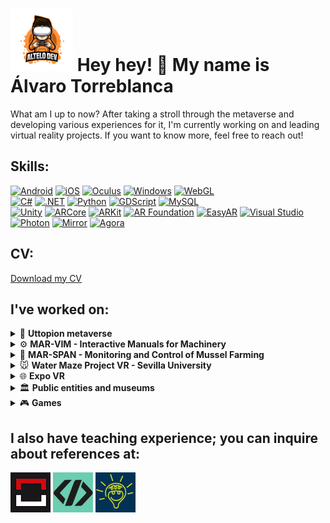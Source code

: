 # ![Logo](https://github.com/Torreblozano/Torreblozano/blob/main/Artboard%201%20(1).png) Hey hey! 👋 My name is Álvaro Torreblanca

What am I up to now? After taking a stroll through the metaverse and developing various experiences for it, I'm currently working on and leading virtual reality projects. If you want to know more, feel free to reach out! 

## Skills:
[![Android](https://img.shields.io/badge/&nbsp;-Android-green?logo=android&color=2E7D32)](https://www.android.com/)
[![iOS](https://img.shields.io/badge/&nbsp;-iOS-blue?logo=ios)](https://www.apple.com/ios/)
[![Oculus](https://img.shields.io/badge/&nbsp;-Oculus-grey?logo=oculus)](https://www.oculus.com/)
[![Windows](https://img.shields.io/badge/&nbsp;-Windows-blue?logo=windows)](https://www.microsoft.com/windows/)
[![WebGL](https://img.shields.io/badge/WebGL-990000?style=flat&logo=webgl&logoColor=white)](https://developer.mozilla.org/en-US/docs/Web/API/WebGL_API)
</br>
[![C#](https://img.shields.io/badge/&nbsp;-C%23-purple?logo=c-sharp)](https://docs.microsoft.com/en-us/dotnet/csharp/)
[![.NET](https://img.shields.io/badge/&nbsp;-512BD4?logo=.net&color=512BD4)](https://dotnet.microsoft.com/)
[![Python](https://img.shields.io/badge/&nbsp;-Python-3776AB?logo=python&color=f6d754)](https://www.python.org/)
[![GDScript](https://img.shields.io/badge/&nbsp;-GDScript-000?logo=godot-engine&color=000)](https://docs.godotengine.org/en/stable/getting_started/scripting/gdscript/index.html)
[![MySQL](https://img.shields.io/badge/MySQL-4479A1?logo=mysql&logoColor=white&color=4479A1)](https://www.mysql.com/)
</br>
[![Unity](https://img.shields.io/badge/Unity-000000?style=flat&logo=unity&logoColor=white)](https://unity.com/)
[![ARCore](https://img.shields.io/badge/ARCore-00C853?style=flat&logo=google&logoColor=white)](https://developers.google.com/ar)
[![ARKit](https://img.shields.io/badge/ARKit-4FC3F7?style=flat&logo=apple&logoColor=white)](https://developer.apple.com/documentation/arkit)
[![AR Foundation](https://img.shields.io/badge/AR_Foundation-000000?style=flat&logo=unity&logoColor=white)](https://docs.unity3d.com/2019.4/Documentation/)
[![EasyAR](https://img.shields.io/badge/EasyAR-Augmented%20Reality-blue)](https://www.easyar.com/)
[![Visual Studio](https://img.shields.io/badge/Visual_Studio-5C2D91?style=flat&logo=visual-studio&logoColor=white)](https://visualstudio.microsoft.com/)
</br>
[![Photon](https://img.shields.io/badge/Photon-Unity%20Networking-blue.svg)](https://www.photonengine.com/)
[![Mirror](https://img.shields.io/badge/Mirror-Unity%20Networking-brightgreen.svg)](https://mirror-networking.com/)
[![Agora](https://img.shields.io/badge/Agora-Video%20Calling-brightgreen)](https://www.agora.io/)

## CV:
[Download my CV](CV2024.pdf)

## I've worked on:

<details>
<summary>🚀 <b>Uttopion metaverse</b></summary>
</br>
  
[![Unity](https://img.shields.io/badge/Unity-000000?style=flat&logo=unity&logoColor=white)](https://unity.com/)
[![C#](https://img.shields.io/badge/&nbsp;-C%23-purple?logo=c-sharp)](https://docs.microsoft.com/en-us/dotnet/csharp/)
[![.NET](https://img.shields.io/badge/&nbsp;-512BD4?logo=.net&color=512BD4)](https://dotnet.microsoft.com/)
[![Visual Studio](https://img.shields.io/badge/Visual_Studio-5C2D91?style=flat&logo=visual-studio&logoColor=white)](https://visualstudio.microsoft.com/)
[![WebGL](https://img.shields.io/badge/WebGL-990000?style=flat&logo=webgl&logoColor=white)](https://developer.mozilla.org/en-US/docs/Web/API/WebGL_API)
[![Android](https://img.shields.io/badge/&nbsp;-Android-green?logo=android&color=2E7D32)](https://www.android.com/)
[![iOS](https://img.shields.io/badge/&nbsp;-iOS-blue?logo=ios)](https://www.apple.com/ios/)
[![Mirror](https://img.shields.io/badge/Mirror-Unity%20Networking-brightgreen.svg)](https://mirror-networking.com/)

"Uttopion 'The content metaverse' is the first Spanish metaverse and its main goal is to revolutionize the way content is created, shared, and consumed in virtual spaces."

  <table style="width:100%">
    <tr>
      <td>
        <a href="https://uttopion.com">
        <img src="ebdce2184099239.Y3JvcCw4MDgsNjMyLDAsMA.jpg" alt="Metaverse" width="400" />
        </a>
      </td>
      <td>
        <a href="https://uttopion.com">
        <img src="ff8b72184099239.654b90b709902.png" alt="Multiplayer" width="400" />
        </a>
      </td>
      <td>
        <a href="https://uttopion.com">
        <img src="4b75a2184099239.654b90b703790.jpg" alt="Webgl" width="400" />
        </a>
      </td>
    </tr>
  </table>
</details>

<details>
<summary>⚙️ <b>MAR-VIM - Interactive Manuals for Machinery</b></summary>
</br>
  
[![Unity](https://img.shields.io/badge/Unity-000000?style=flat&logo=unity&logoColor=white)](https://unity.com/)
[![C#](https://img.shields.io/badge/&nbsp;-C%23-purple?logo=c-sharp)](https://docs.microsoft.com/en-us/dotnet/csharp/)
[![.NET](https://img.shields.io/badge/&nbsp;-512BD4?logo=.net&color=512BD4)](https://dotnet.microsoft.com/)
[![Visual Studio](https://img.shields.io/badge/Visual_Studio-5C2D91?style=flat&logo=visual-studio&logoColor=white)](https://visualstudio.microsoft.com/)
[![Python](https://img.shields.io/badge/&nbsp;-Python-3776AB?logo=python&color=f6d754)](https://www.python.org/)
[![Android](https://img.shields.io/badge/&nbsp;-Android-green?logo=android&color=2E7D32)](https://www.android.com/)

Interactive manual for viewing parts and managing online orders for real machines. This system includes:<br>

-Installation video manuals.<br>
-Direct parts ordering linked with Prestashop.<br>
-Viewing machine blueprints and documentation.<br>
-Various part visualization systems.<br>
-A complementary app developed in Python, allowing users to create their own manuals via FTP files.<br>
-Includes remote manual control via hand tracking.<br>

  <table style="width:100%">
    <tr>
      <td>
        <a href="https://youtu.be/P949gt2c9WM?si=vzGjjcB6MsXONNXG" target="_blank">
          <img src="imagen_2024-11-18_090925301.png" alt="AR" width="400" />
        </a>
      </td>
      <td>
        <a href="https://youtu.be/P949gt2c9WM?si=vzGjjcB6MsXONNXG" target="_blank">
          <img src="imagen_2024-11-18_091012096.png" alt="VR" width="400" />
        </a>
      </td>
      <td>
        <a href="https://youtu.be/P949gt2c9WM?si=vzGjjcB6MsXONNXG" target="_blank">
          <img src="imagen_2024-11-18_091203096.png" alt="XR" width="400" />
        </a>
      </td>
    </tr>
</table>
</details>

<details>
<summary>🌊 <b>MAR-SPAN - Monitoring and Control of Mussel Farming</b></summary>
</br>
  
[![Unity](https://img.shields.io/badge/Unity-000000?style=flat&logo=unity&logoColor=white)](https://unity.com/)
[![C#](https://img.shields.io/badge/&nbsp;-C%23-purple?logo=c-sharp)](https://docs.microsoft.com/en-us/dotnet/csharp/)
[![.NET](https://img.shields.io/badge/&nbsp;-512BD4?logo=.net&color=512BD4)](https://dotnet.microsoft.com/)
[![Visual Studio](https://img.shields.io/badge/Visual_Studio-5C2D91?style=flat&logo=visual-studio&logoColor=white)](https://visualstudio.microsoft.com/)

Real-time monitoring project for mussel farming in southern Spain. This application (WebGL / iframe) receives real-time information on production weight, weather conditions, wave activity, and fuel levels, as well as providing camera monitoring.

  <table style="width:100%">
    <tr>
      <td>
        <a href="" target="_blank">
          <img src="imagen_2024-11-18_085754910.png" alt="AR" width="400" />
        </a>
      </td>
      <td>
        <a href="" target="_blank">
          <img src="imagen_2024-11-18_085820705.png" alt="VR" width="400" />
        </a>
      </td>
      <td>
        <a href="" target="_blank">
          <img src="imagen_2024-11-18_085849912.png" alt="XR" width="400" />
        </a>
      </td>
        <td>
        <a href="" target="_blank">
          <img src="imagen_2024-11-18_085946619.png" alt="Unity" width="400" />
        </a>
      </td>
    </tr>
</table>
</details>

<details>
<summary>🐭 <b>Water Maze Project VR - Sevilla University</b></summary>
</br>
  
[![Unity](https://img.shields.io/badge/Unity-000000?style=flat&logo=unity&logoColor=white)](https://unity.com/)
[![C#](https://img.shields.io/badge/&nbsp;-C%23-purple?logo=c-sharp)](https://docs.microsoft.com/en-us/dotnet/csharp/)
[![.NET](https://img.shields.io/badge/&nbsp;-512BD4?logo=.net&color=512BD4)](https://dotnet.microsoft.com/)
[![Visual Studio](https://img.shields.io/badge/Visual_Studio-5C2D91?style=flat&logo=visual-studio&logoColor=white)](https://visualstudio.microsoft.com/)
[![Oculus](https://img.shields.io/badge/&nbsp;-Oculus-grey?logo=oculus)](https://www.oculus.com/)
[![Windows](https://img.shields.io/badge/&nbsp;-Windows-blue?logo=windows)](https://www.microsoft.com/windows/)

[Article](https://link.springer.com/article/10.1007/s11042-023-17177-w)<br>
Water Maze Project VR is an experiment conducted at the University of Seville aimed at introducing individuals to a VR experience that simulates a traditionally mouse-based experiment. The project adapts the virtual water maze concept, a well-established tool in animal research, to assess spatial memory and search strategies in a human context. By immersing participants in a virtual environment, the study explores how gaming experience influences spatial learning and memory processes, providing a novel approach to cognitive testing and stimulation. This experiment is part of ongoing research to explore the potential of virtual reality in enhancing cognitive evaluations and improving learning strategies.

  <table style="width:100%">
    <tr>
      <td>
        <a href="" target="_blank">
          <img src="Morris Water Maze VR.jpg" alt="AR" width="400" />
        </a>
      </td>
      <td>
        <a href="" target="_blank">
          <img src="imagen_2024-11-19_105923448_Nero AI_Photo_Face.png" alt="VR" width="400" />
        </a>
      </td>
      <td>
        <a href="" target="_blank">
          <img src="imagen_2024-11-19_110021826_Nero AI_Photo_Face.png" alt="XR" width="400" />
        </a>
      </td>       
    </tr>
</table>
</details>

<details>
<summary>🌐 <b>Expo VR</b></summary>
</br>
  
[![Unity](https://img.shields.io/badge/Unity-000000?style=flat&logo=unity&logoColor=white)](https://unity.com/)
[![C#](https://img.shields.io/badge/&nbsp;-C%23-purple?logo=c-sharp)](https://docs.microsoft.com/en-us/dotnet/csharp/)
[![.NET](https://img.shields.io/badge/&nbsp;-512BD4?logo=.net&color=512BD4)](https://dotnet.microsoft.com/)
[![Visual Studio](https://img.shields.io/badge/Visual_Studio-5C2D91?style=flat&logo=visual-studio&logoColor=white)](https://visualstudio.microsoft.com/)
[![WebGL](https://img.shields.io/badge/WebGL-990000?style=flat&logo=webgl&logoColor=white)](https://developer.mozilla.org/en-US/docs/Web/API/WebGL_API)
[![Agora](https://img.shields.io/badge/Agora-Video%20Calling-brightgreen)](https://www.agora.io/)


Prototype of the first online trade fairs for businesses that emerged as a result of the isolation during the COVID-19 pandemic.

  <table style="width:100%">
    <tr>
      <td>
         <a href="https://www.vaudience.ai" target="_blank">
        <img src="40cfff124248545.61002c46924fc.png" alt="Photon" width="400" />
         </a>
      </td>
      <td>
         <a href="https://www.vaudience.ai" target="_blank">
        <img src="bbabf5124248545.61003ea6d2a5c.jpg" alt="Unity multiplayer" width="400" />
         </a>
      </td>
      <td>
         <a href="https://www.vaudience.ai" target="_blank">
        <img src="f066e1124248545.61003ea6d1cc5.jpg" alt="Virual fairs" width="400" />
         </a>
      </td>
    </tr>
  </table>
</details>

<details>
<summary>🏛️ <b>Public entities and museums</b></summary>
</br>
  
[![Unity](https://img.shields.io/badge/Unity-000000?style=flat&logo=unity&logoColor=white)](https://unity.com/)
[![C#](https://img.shields.io/badge/&nbsp;-C%23-purple?logo=c-sharp)](https://docs.microsoft.com/en-us/dotnet/csharp/)
[![.NET](https://img.shields.io/badge/&nbsp;-512BD4?logo=.net&color=512BD4)](https://dotnet.microsoft.com/)
[![Visual Studio](https://img.shields.io/badge/Visual_Studio-5C2D91?style=flat&logo=visual-studio&logoColor=white)](https://visualstudio.microsoft.com/)
[![ARCore](https://img.shields.io/badge/ARCore-00C853?style=flat&logo=google&logoColor=white)](https://developers.google.com/ar)
[![ARKit](https://img.shields.io/badge/ARKit-4FC3F7?style=flat&logo=apple&logoColor=white)](https://developer.apple.com/documentation/arkit)
[![AR Foundation](https://img.shields.io/badge/AR_Foundation-000000?style=flat&logo=unity&logoColor=white)](https://docs.unity3d.com/2019.4/Documentation/)
[![EasyAR](https://img.shields.io/badge/EasyAR-Augmented%20Reality-blue)](https://www.easyar.com/)
[![Oculus](https://img.shields.io/badge/&nbsp;-Oculus-grey?logo=oculus)](https://www.oculus.com/)

Various augmented reality and virtual reality projects for public entities or museums.

 <table style="width:100%">
    <tr>
      <td>
        <a href="https://apkpure.com/es/murallas-de-arjona/com.Dom3D.MurallasDeArjona">
          <img src="Arjona.jpg" width="400" />
        </a>     
      </td>
      <td>
         <a href="https://www.nubiaconsultores.es/nubia-presenta-en-el-ayuntamiento-de-roquetas-de-mar-la-nueva-app-roquetas-de-mar-una-mar-de-culturas/">
          <img src="Roquetas.jpg" width="400" />
        </a>  
      </td>
      <td>
        <a href="https://play.google.com/store/apps/details?id=com.Dom3D.JardinDelAlfarero&hl=es&gl=US">
          <img src="Alfarero.jpg" width="400" />
        </a>  
      </td>
    </tr>
  </table>
</details>

<details>
<summary>🎮 <b>Games</b></summary>
</br>
  
[![Unity](https://img.shields.io/badge/Unity-000000?style=flat&logo=unity&logoColor=white)](https://unity.com/)
[![C#](https://img.shields.io/badge/&nbsp;-C%23-purple?logo=c-sharp)](https://docs.microsoft.com/en-us/dotnet/csharp/)
[![.NET](https://img.shields.io/badge/&nbsp;-512BD4?logo=.net&color=512BD4)](https://dotnet.microsoft.com/)
[![Visual Studio](https://img.shields.io/badge/Visual_Studio-5C2D91?style=flat&logo=visual-studio&logoColor=white)](https://visualstudio.microsoft.com/)

Prototypes. Games for companies. Games for fairs and events

 <table style="width:100%">
    <tr>
      <td>
        <a href="https://play.google.com/store/apps/details?id=com.vivastudios.idle.hospital.tycoon.empire&hl=en">
          <img src="Hospital.jpg" width="400" />          
        </a><p>*</p>     
      </td>
      <td>
         <a href="https://www.youtube.com/embed/bFOkS5tnC-I">
            <img src="Calamar.jpg" width="400" />          
        </a>         
      </td>    
    </tr>
  </table>
  <p><i>* Prototype for presentation to the publisher with the company Six Sides Union</i></p>
</details>

## I also have teaching experience; you can inquire about references at:

[![Implika](https://github.com/Torreblozano/Torreblozano/blob/ee22f2cce474c9ce18dd30877215c0abe2cc4c53/logoImplika.png)](https://www.implika.es)
[![CodeSpace](https://github.com/Torreblozano/Torreblozano/blob/ee22f2cce474c9ce18dd30877215c0abe2cc4c53/LogoCodeSpace.png)](https://codespaceacademy.com)
[![Ingeio](https://github.com/Torreblozano/Torreblozano/blob/ee22f2cce474c9ce18dd30877215c0abe2cc4c53/LogoIngenio.png)](https://centroingenio.es)


